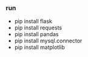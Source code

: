 ### run 
- pip install flask
- pip install requests
- pip install pandas
- pip install mysql.connector
- pip install matplotlib